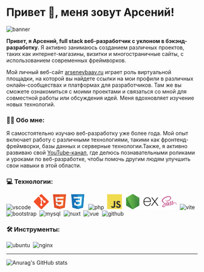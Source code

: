 
# Привет 👋, меня зовут Арсений!

<img src="[https://arseneybaav.ru/img/github.png](https://2.downloader.disk.yandex.ru/preview/02bf68fdebeb165de3a4f17045a69a3bea340fef1c68113d75a2a087bf9d4e71/inf/HotQY_Tym3bhRtMwOw3V0PcX_9TyvIYn733JdrnP3j4ZM_4h6vyR-T9djX7v8R62zQvS84qVQ9WGGKrWuxvxng%3D%3D?uid=909437707&filename=banner.png&disposition=inline&hash=&limit=0&content_type=image%2Fpng&owner_uid=909437707&tknv=v2&size=1903x945)" alt="banner">

<b>Привет, я Арсений, full stack веб-разработчик с уклоном в бэкэнд-разработку.</b> Я активно занимаюсь созданием различных проектов, таких как интернет-магазины, визитки и многостраничные сайты, с использованием современных фреймворков.

Мой личный веб-сайт <a href="https://arseneybaav.ru">arseneybaav.ru</a> играет роль виртуальной площадки, на которой вы найдете ссылки на мои профили в различных онлайн-сообществах и платформах для разработчиков. Там же вы сможете ознакомиться с моими проектами и связаться со мной для совместной работы или обсуждения идей. Меня вдохновляет изучение новых технологий.

### 👨‍💻 Обо мне:

Я самостоятельно изучаю веб-разработку уже более года. Мой опыт включает работу с различными технологиями, такими как фронтенд-фреймворки, базы данных и серверные технологии.Также, я активно развиваю свой <a href="https://www.youtube.com/@arseneybaav">YouTube-канал</a>, где делюсь познавательными роликами и уроками по веб-разработке, чтобы помочь другим людям улучшить свои навыки в этой области.

### 💻 Технологии:

<div>
  <img src="https://upload.wikimedia.org/wikipedia/commons/thumb/9/9a/Visual_Studio_Code_1.35_icon.svg/1200px-Visual_Studio_Code_1.35_icon.svg.png" title="vscode" alt="vscode" width="40" height="40"/>&nbsp
  <img src="https://github.com/devicons/devicon/blob/master/icons/git/git-original.svg" title="git" alt="git" width="40" height="40"/>&nbsp
  <img src="https://github.com/devicons/devicon/blob/master/icons/html5/html5-original.svg" title="html5" alt="html5" width="40" height="40"/>&nbsp
  <img src="https://github.com/devicons/devicon/blob/master/icons/css3/css3-original.svg" title="css" alt="css" width="40" height="40"/>&nbsp
  <img src="https://upload.wikimedia.org/wikipedia/commons/thumb/2/27/PHP-logo.svg/1200px-PHP-logo.svg.png" title="php" alt="php" width="70" height="40"/>&nbsp
  <img src="https://github.com/devicons/devicon/blob/master/icons/javascript/javascript-original.svg" title="javascript" alt="javascript" width="40" height="40"/>&nbsp
  <img src="https://github.com/devicons/devicon/blob/master/icons/nodejs/nodejs-original.svg" title="nodejs" alt="nodejs" width="40" height="40"/>&nbsp
  <img src="https://github.com/devicons/devicon/blob/master/icons/express/express-original.svg" title="express" alt="express" width="40" height="40"/>&nbsp
  <img src="https://github.com/devicons/devicon/blob/master/icons/sass/sass-original.svg" title="sass/scss" alt="sass/scss" width="40" height="40"/>&nbsp;
  <img src="https://vitejs.dev/logo.svg" title="vite" alt="vite" width="40" height="40"/>&nbsp;
  <img src="https://upload.wikimedia.org/wikipedia/commons/thumb/b/b2/Bootstrap_logo.svg/800px-Bootstrap_logo.svg.png" title="bootstrap" alt="bootstrap" width="45" height="40"/>&nbsp;
  <img src="https://assets-global.website-files.com/632d8bdfaa198525e29dd55e/641c1b4e02e8cc2d3f9b010f_mysql-database-web-development-computer-software-dolphin-3f2ef1a6723e0e7faa8ac845294f02a3.png" title="mysql" alt="mysql" width="40" height="40"/>&nbsp;
  <img src="https://nuxt.com/assets/design-kit/icon-green.svg" title="nuxt" alt="nuxt" width="40" height="40"/>&nbsp;
  <img src="https://upload.wikimedia.org/wikipedia/commons/f/f1/Vue.png" title="vue" alt="vue" width="40" height="40"/>&nbsp;
  <img src="https://cdn-icons-png.flaticon.com/512/25/25231.png" title="github" alt="github" width="40" height="40"/>&nbsp;
</div>

### 🛠️ Инструменты:

<div>
    <img src="https://upload.wikimedia.org/wikipedia/commons/thumb/3/35/Tux.svg/800px-Tux.svg.png" title="ubuntu" alt="ubuntu" width="40" height="40"/>&nbsp
    <img src="https://egkatzioura.files.wordpress.com/2021/09/nginx-logo-rgb-large.png" title="nginx" alt="nginx" width="120" height="40"/>&nbsp
  </div>

---

![Anurag's GitHub stats](https://github-readme-stats.vercel.app/api?username=arseneybaav&show_icons=true&theme=radical)

